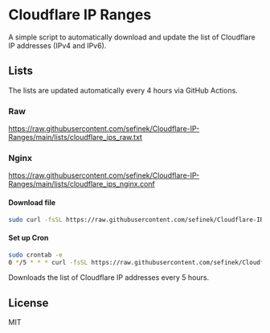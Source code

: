 # Cloudflare IP Ranges
A simple script to automatically download and update the list of Cloudflare IP addresses (IPv4 and IPv6).

## Lists
The lists are updated automatically every 4 hours via GitHub Actions.

### Raw
https://raw.githubusercontent.com/sefinek/Cloudflare-IP-Ranges/main/lists/cloudflare_ips_raw.txt

### Nginx
https://raw.githubusercontent.com/sefinek/Cloudflare-IP-Ranges/main/lists/cloudflare_ips_nginx.conf

#### Download file
```bash
sudo curl -fsSL https://raw.githubusercontent.com/sefinek/Cloudflare-IP-Ranges/main/lists/cloudflare_ips_nginx.conf -o /etc/nginx/cloudflare_ips.conf
```

#### Set up Cron
```bash
sudo crontab -e
0 */5 * * * curl -fsSL https://raw.githubusercontent.com/sefinek/Cloudflare-IP-Ranges/main/lists/cloudflare_ips_nginx.conf -o /etc/nginx/cloudflare_ips.conf
```

Downloads the list of Cloudflare IP addresses every 5 hours.

## License
MIT